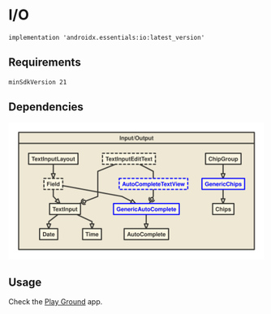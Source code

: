 # I/O
```
implementation 'androidx.essentials:io:latest_version'
```
## Requirements
```
minSdkVersion 21
```
## Dependencies
![Dependencies](/io/io.svg)
## Usage
Check the [Play Ground](/app/src/main/java/androidx/essentials/playground) app.
